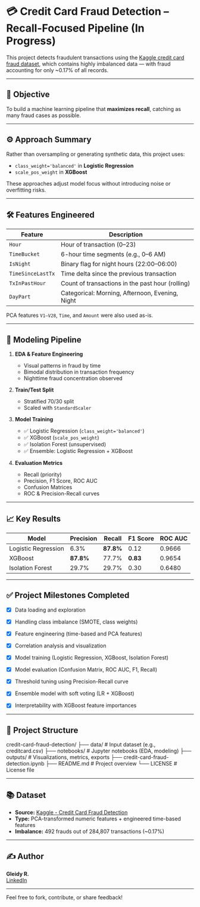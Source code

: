 # 💳 Credit Card Fraud Detection – Recall-Focused Pipeline (In Progress)

This project detects fraudulent transactions using the [Kaggle credit card fraud dataset](https://www.kaggle.com/datasets/mlg-ulb/creditcardfraud), which contains highly imbalanced data — with fraud accounting for only ~0.17% of all records.

---

## 🎯 Objective

To build a machine learning pipeline that **maximizes recall**, catching as many fraud cases as possible.

---

## ⚙️ Approach Summary

Rather than oversampling or generating synthetic data, this project uses:
- `class_weight='balanced'` in **Logistic Regression**
- `scale_pos_weight` in **XGBoost**

These approaches adjust model focus without introducing noise or overfitting risks.

---

## 🛠️ Features Engineered

| Feature           | Description                                         |
|------------------|-----------------------------------------------------|
| `Hour`           | Hour of transaction (0–23)                          |
| `TimeBucket`     | 6-hour time segments (e.g., 0–6 AM)                 |
| `IsNight`        | Binary flag for night hours (22:00–06:00)           |
| `TimeSinceLastTx`| Time delta since the previous transaction           |
| `TxInPastHour`   | Count of transactions in the past hour (rolling)    |
| `DayPart`        | Categorical: Morning, Afternoon, Evening, Night     |

PCA features `V1–V28`, `Time`, and `Amount` were also used as-is.

---

## 🧪 Modeling Pipeline

1. **EDA & Feature Engineering**
   - Visual patterns in fraud by time
   - Bimodal distribution in transaction frequency
   - Nighttime fraud concentration observed

2. **Train/Test Split**
   - Stratified 70/30 split
   - Scaled with `StandardScaler`

3. **Model Training**
   - ✅ Logistic Regression (`class_weight='balanced'`)
   - ✅ XGBoost (`scale_pos_weight`)
   - ✅ Isolation Forest (unsupervised)
   - ✅ Ensemble: Logistic Regression + XGBoost

4. **Evaluation Metrics**
   - Recall (priority)
   - Precision, F1 Score, ROC AUC
   - Confusion Matrices
   - ROC & Precision-Recall curves

---

## 📈 Key Results

| Model              | Precision | Recall | F1 Score | ROC AUC |
|-------------------|-----------|--------|----------|---------|
| Logistic Regression | 6.3%     | **87.8%** | 0.12     | 0.9666  |
| XGBoost             | **87.8%** | 77.7%  | **0.83** | 0.9654  |
| Isolation Forest    | 29.7%    | 29.7%  | 0.30     | 0.6480  |

---

## ✅ Project Milestones Completed

- [x] Data loading and exploration
- [x] Handling class imbalance (SMOTE, class weights)
- [x] Feature engineering (time-based and PCA features)
- [x] Correlation analysis and visualization
- [x] Model training (Logistic Regression, XGBoost, Isolation Forest)
- [x] Model evaluation (Confusion Matrix, ROC AUC, F1, Recall)
- [x] Threshold tuning using Precision-Recall curve
- [x] Ensemble model with soft voting (LR + XGBoost)
- [x] Interpretability with XGBoost feature importances


---

## 📁 Project Structure

credit-card-fraud-detection/
├── data/ # Input dataset (e.g., creditcard.csv)
├── notebooks/ # Jupyter notebooks (EDA, modeling)
├── outputs/ # Visualizations, metrics, exports
├── credit-card-fraud-detection.ipynb
├── README.md # Project overview
└── LICENSE # License file

---

## 📚 Dataset

- **Source:** [Kaggle - Credit Card Fraud Detection](https://www.kaggle.com/datasets/mlg-ulb/creditcardfraud)
- **Type:** PCA-transformed numeric features + engineered time-based features
- **Imbalance:** 492 frauds out of 284,807 transactions (~0.17%)

---

## ✍️ Author

**Gleidy R.**  
[LinkedIn](https://www.linkedin.com/in/gleidyalonzo)

---

Feel free to fork, contribute, or share feedback!
